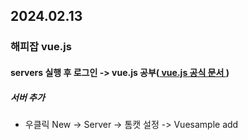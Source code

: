 ## 2024.02.13

### 해피잡 vue.js

#### servers 실행 후 로그인 -> vue.js 공부(<A href="https://v2.ko.vuejs.org/v2/guide/syntax.html"> vue.js 공식 문서 </A>)

##### 서버 추가

- 우클릭 New -> Server -> 톰캣 설정 -> Vuesample add
